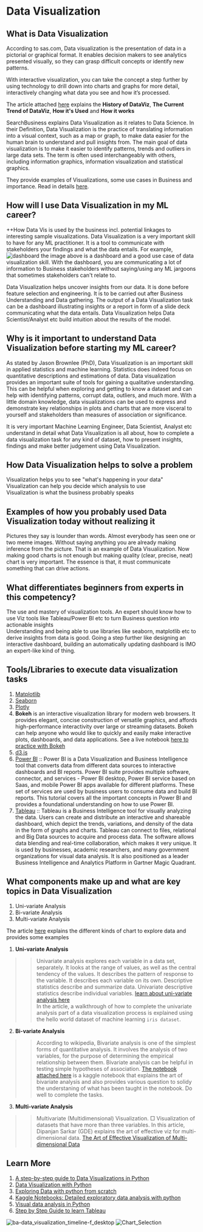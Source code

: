 # Data Visualization

## What is Data Visualization

According to sas.com, Data visualization is the presentation of data in a pictorial or graphical format. It enables decision makers to see analytics presented visually, so they can grasp difficult concepts or identify new patterns. 

With interactive visualization, you can take the concept a step further by using technology to drill down into charts and graphs for more detail, interactively changing what data you see and how it’s processed.

The article attached [here](https://www.sas.com/en_us/insights/big-data/data-visualization.html) explains the **History of DataViz**, **The Current Trend of DataViz**, **How it's Used** and **How it works**

SearchBusiness explains Data Visualization as it relates to Data Science. In their Definition, Data Visualization is the practice of translating information into a visual context, such as a map or graph, to make data easier for the human brain to understand and pull insights from. The main goal of data visualization is to make it easier to identify patterns, trends and outliers in large data sets. The term is often used interchangeably with others, including information graphics, information visualization and statistical graphics.

They provide examples of Visualizations, some use cases in Business and importance. Read in details [here](https://searchbusinessanalytics.techtarget.com/definition/data-visualization).

## How will I use Data Visualization in my ML career?
++How Data Vis is used by the business incl. potential linkages to interesting sample visualizations.
Data Visualization is a very important skill to have for any ML practitioner. It is a tool to communicate with stakeholders your findings and what the data entails. For example,
![dashboard](https://dreamreport.net/wp-content/uploads/Real-time-Dashboard.jpg)
the image above is a dashboard and a good use case of data visualization skill. With the dashboard, you are communicating a lot of information to Business stakeholders without saying/using any ML jargoons that sometimes stakeholders can't relate to.

Data Visualization helps uncover insights from our data. It is done before feature selection and engineering. It is to be carried out after Business Understanding and Data gathering. The output of a Data Visualization task can be a dashboard illustrating insights or a report in form of a slide deck communicating what the data entails. Data Visualization helps Data Scientist/Analyst etc build intuition about the results of the model.


## Why is it important to understand Data Visualization before starting my ML career?
As stated by Jason Brownlee (PhD), Data Visualization is an important skill in applied statistics and machine learning.
Statistics does indeed focus on quantitative descriptions and estimations of data. Data visualization provides an important suite of tools for gaining a qualitative understanding.
This can be helpful when exploring and getting to know a dataset and can help with identifying patterns, corrupt data, outliers, and much more. With a little domain knowledge, data visualizations can be used to express and demonstrate key relationships in plots and charts that are more visceral to yourself and stakeholders than measures of association or significance.

It is very important Machine Learning Engineer, Data Scientist, Analyst etc understand in detail what Data Visualization is all about, how to complete a data visualization task for any kind of dataset, how to present insights, findings and make better judgement using Data Visualization.

## How Data Visualization helps to solve a problem
Visualization helps you to see "what's happening in your data" <br>
Visualization can help you decide which analysis to use <br>
Visualization is what the business probably speaks <br>

## Examples of how you probably used Data Visualization today without realizing it
Pictures they say is lounder than words. Almost everybody has seen one or two meme images. Without saying anything you are already making inference from the picture. That is an example of Data Visualization. Now making good charts is not enough but making quality (clear, precise, neat) chart is very important. The essence is that, it must communicate something that can drive actions.

## What differentiates beginners from experts in this competency?
The use and mastery of visualization tools. An expert should know how to use Viz tools like Tableau/Power BI etc to turn Business question into actionable insights <br>
Understanding and being able to use libraries like seaborn, matplotlib etc to derive insights from data is good. Going a step further like designing an interactive dashboard, building an automatically updating dashboard is IMO an expert-like kind of thing.

## Tools/Libraries to execute data visualization tasks
1. [Matplotlib](https://matplotlib.org/stable/tutorials/index.html)
2. [Seaborn](https://seaborn.pydata.org/tutorial.html)
3. [Plotly](https://plotly.com/python/plotly-express/)
4. **Bokeh** is an interactive visualization library for modern web browsers. It provides elegant, concise construction of versatile graphics, and affords high-performance interactivity over large or streaming datasets. Bokeh can help anyone who would like to quickly and easily make interactive plots, dashboards, and data applications. See a live notebook [here to practice with Bokeh](https://hub.gke2.mybinder.org/user/bokeh-bokeh-notebooks-ddr2j6yu/notebooks/tutorial/00%20-%20Introduction%20and%20Setup.ipynb)
5. [d3.js](https://www.fullstackpython.com/d3-js.html)
6. [Power BI](https://www.tutorialspoint.com/power_bi/index.htm) :: Power BI is a Data Visualization and Business Intelligence tool that converts data from different data sources to interactive dashboards and BI reports. Power BI suite provides multiple software, connector, and services - Power BI desktop, Power BI service based on Saas, and mobile Power BI apps available for different platforms. These set of services are used by business users to consume data and build BI reports. This tutorial covers all the important concepts in Power BI and provides a foundational understanding on how to use Power BI.
7. [Tableau](https://www.youtube.com/watch?v=fO7g0pnWaRA) :: Tableau is a Business Intelligence tool for visually analyzing the data. Users can create and distribute an interactive and shareable dashboard, which depict the trends, variations, and density of the data in the form of graphs and charts. Tableau can connect to files, relational and Big Data sources to acquire and process data. The software allows data blending and real-time collaboration, which makes it very unique. It is used by businesses, academic researchers, and many government organizations for visual data analysis. It is also positioned as a leader Business Intelligence and Analytics Platform in Gartner Magic Quadrant. 


## What components make up and what are key topics in Data Visualization
1. Uni-variate Analysis
2. Bi-variate Analysis
3. Multi-variate Analysis

The article [here](https://www.analyticsvidhya.com/blog/2015/05/data-visualization-resource/) explains the different kinds of chart to explore data and provides some examples
1. **Uni-variate Analysis**
  >> Univariate analysis explores each variable in a data set, separately. It looks at the range of values, as well as the central tendency of the values. It describes the pattern of response to the variable. It describes each variable on its own.
    Descriptive statistics describe and summarize data. Univariate descriptive statistics describe individual variables. [learn about uni-variate analysis here](https://www.analyticsvidhya.com/blog/2020/07/univariate-analysis-visualization-with-illustrations-in-python/) <br> In the article, a walkthrough of how to complete the univariate analysis part of a data visualization process is explained using the hello world dataset of machine learning `iris dataset`.
2. **Bi-variate Analysis**
  >> According to wikipedia, Bivariate analysis is one of the simplest forms of quantitative analysis. It involves the analysis of two variables, for the purpose of determining the empirical relationship between them. Bivariate analysis can be helpful in testing simple hypotheses of association. [The notebook attached here](https://www.kaggle.com/residentmario/bivariate-plotting-with-pandas) is a kaggle notebook that explains the art of bivariate analysis and also provides various question to solidy the understaning of what has been taught in the notebook. Do well to complete the tasks.
3. **Multi-variate Analysis**
  >> Multivariate (Multidimensional) Visualization. □ Visualization of datasets that have more than three variables.
  In this article, Dipanjan Sarkar (GDE) explains the art of effective viz for multi-dimensional data. [The Art of Effective Visualization of Multi-dimensional Data](https://towardsdatascience.com/the-art-of-effective-visualization-of-multi-dimensional-data-6c7202990c57)
  
## Learn More
1. [A step-by-step guide to Data Visualizations in Python](https://medium.com/codex/step-by-step-guide-to-data-visualizations-in-python-b322129a1540)
2. [Data Visualization with Python](https://www.youtube.com/watch?v=-sxwqa9dXEY)
3. [Exploring Data with python from scratch](https://www.analyticsvidhya.com/blog/2020/08/exploratory-data-analysiseda-from-scratch-in-python/)
4. [Kaggle Notebooks: Detailed exploratory data analysis with python](https://www.kaggle.com/ekami66/detailed-exploratory-data-analysis-with-python)
5. [Visual data analysis in Python](https://www.kaggle.com/kashnitsky/topic-2-visual-data-analysis-in-python)
6. [Step by Step Guide to learn Tableau](https://www.tutorialspoint.com/tableau/index.htm)
    
![ba-data_visualization_timeline-f_desktop](https://user-images.githubusercontent.com/40719064/112623839-22982180-8e2d-11eb-98d5-31eaa27b09ec.png)
![Chart_Selection](https://user-images.githubusercontent.com/40719064/112623867-2af05c80-8e2d-11eb-974b-90465d099525.jpeg)

